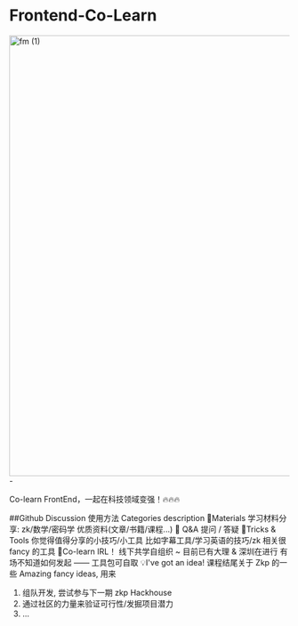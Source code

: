 # Frontend-Co-Learn

<img width="793" alt="fm (1)" src="https://user-images.githubusercontent.com/37505366/231952146-2b107cf2-ec0a-4852-82ef-31188f19c142.png">
-

Co-learn FrontEnd，一起在科技领域变强！🔥🔥🔥


##Github Discussion 使用方法
Categories	description
🍕Materials	学习材料分享: zk/数学/密码学 优质资料(文章/书籍/课程...)
🙏 Q&A	提问 / 答疑
🔧Tricks & Tools	你觉得值得分享的小技巧/小工具
比如字幕工具/学习英语的技巧/zk 相关很 fancy 的工具
👯Co-learn IRL！	线下共学自组织 ~ 目前已有大理 & 深圳在进行
有场不知道如何发起 —— 工具包可自取
💡I've got an idea!	课程结尾关于 Zkp 的一些 Amazing fancy ideas, 用来
1. 组队开发, 尝试参与下一期 zkp Hackhouse
2. 通过社区的力量来验证可行性/发掘项目潜力
3. ...

